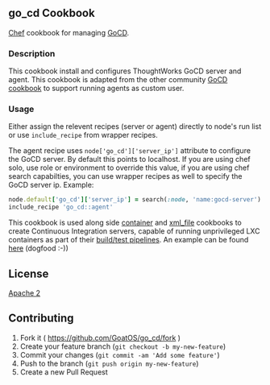 ## go_cd Cookbook
[Chef](https://www.chef.io/chef/) cookbook for managing [GoCD](http://www.go.cd/).

### Description
This cookbook install and configures ThoughtWorks GoCD server and agent.
This cookbook is adapted from the other community [GoCD cookbook](https://github.com/ketan/thoughtworks-go-cookbooks) to support running agents as custom user.

### Usage

Either assign the relevent recipes (server or agent) directly to node's run list or use `include_recipe` from wrapper recipes.

The agent recipe uses `node['go_cd']['server_ip']` attribute to configure the GoCD server. By default this points to localhost. If you are using chef solo, use role or environment to override this value, if you are using chef search capabilties, you can use wrapper recipes as well to specify the GoCD server ip. Example:

```ruby
node.default['go_cd']['server_ip'] = search(:node, 'name:gocd-server').first.ipaddress
include_recipe 'go_cd::agent'
```

This cookbook is used along side [container](https://github.com/GoatOS/container) and [xml_file](https://github.com/GoatOS/xml_file) cookbooks to create Continuous Integration servers, capable of running unprivileged LXC containers as part of their [build/test pipelines](https://github.com/GoatOS/GoatOS). An example can be found [here](https://github.com/GoatOS/go_cd/blob/master/functional/lxc_spec.rb) (dogfood :-))

## License
[Apache 2](http://www.apache.org/licenses/LICENSE-2.0)


## Contributing

1. Fork it ( https://github.com/GoatOS/go_cd/fork )
2. Create your feature branch (`git checkout -b my-new-feature`)
3. Commit your changes (`git commit -am 'Add some feature'`)
4. Push to the branch (`git push origin my-new-feature`)
5. Create a new Pull Request
